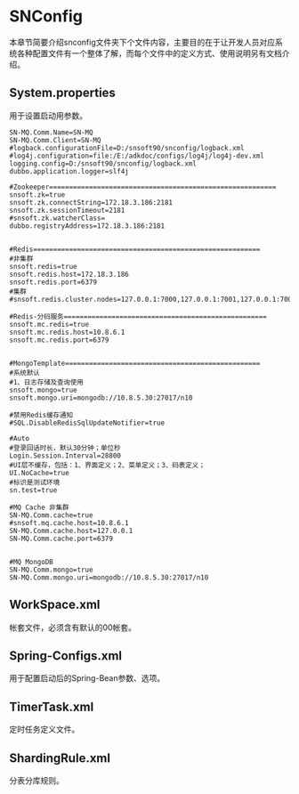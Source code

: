 # SNConfig

本章节简要介绍snconfig文件夹下个文件内容，主要目的在于让开发人员对应系统各种配置文件有一个整体了解，而每个文件中的定义方式、使用说明另有文档介绍。

## System.properties

用于设置启动用参数。

```
SN-MQ.Comm.Name=SN-MQ
SN-MQ.Comm.Client=SN-MQ
#logback.configurationFile=D:/snsoft90/snconfig/logback.xml
#log4j.configuration=file:/E:/adkdoc/configs/log4j/log4j-dev.xml
logging.config=D:/snsoft90/snconfig/logback.xml
dubbo.application.logger=slf4j
﻿
#Zookeeper=========================================================
snsoft.zk=true
snsoft.zk.connectString=172.18.3.186:2181
snsoft.zk.sessionTimeout=2181
#snsoft.zk.watcherClass=
dubbo.registryAddress=172.18.3.186:2181


#Redis=========================================================
#非集群
snsoft.redis=true
snsoft.redis.host=172.18.3.186
snsoft.redis.port=6379
#集群
#snsoft.redis.cluster.nodes=127.0.0.1:7000,127.0.0.1:7001,127.0.0.1:7002,127.0.0.1:7003,127.0.0.1:7004,127.0.0.1:7005

#Redis-分码服务===================================================
snsoft.mc.redis=true
snsoft.mc.redis.host=10.8.6.1
snsoft.mc.redis.port=6379


#MongoTemplate=================================================
#系统默认
#1、日志存储及查询使用
snsoft.mongo=true
snsoft.mongo.uri=mongodb://10.8.5.30:27017/n10

#禁用Redis缓存通知
#SQL.DisableRedisSqlUpdateNotifier=true

#Auto
#登录回话时长，默认30分钟；单位秒
Login.Session.Interval=28800
#UI层不缓存，包括：1、界面定义；2、菜单定义；3、码表定义；
UI.NoCache=true
#标识是测试环境
sn.test=true

#MQ Cache 非集群
SN-MQ.Comm.cache=true
#snsoft.mq.cache.host=10.8.6.1
SN-MQ.Comm.cache.host=127.0.0.1
SN-MQ.Comm.cache.port=6379


#MQ MongoDB 
SN-MQ.Comm.mongo=true
SN-MQ.Comm.mongo.uri=mongodb://10.8.5.30:27017/n10

```

## WorkSpace.xml

帐套文件，必须含有默认的00帐套。

## Spring-Configs.xml

用于配置启动后的Spring-Bean参数、选项。

## TimerTask.xml

定时任务定义文件。

## ShardingRule.xml

分表分库规则。

